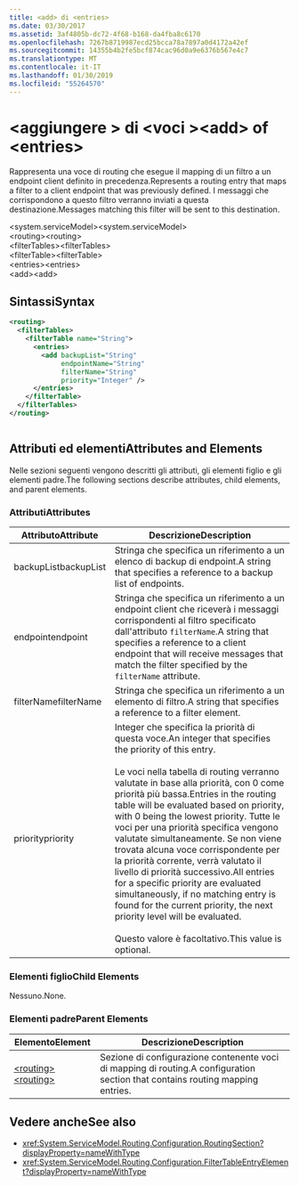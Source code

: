 ```yaml
---
title: <add> di <entries>
ms.date: 03/30/2017
ms.assetid: 3af4805b-dc72-4f68-b168-da4fba8c6170
ms.openlocfilehash: 7267b8719987ecd25bcca78a7897a0d4172a42ef
ms.sourcegitcommit: 14355b4b2fe5bcf874cac96d0a9e6376b567e4c7
ms.translationtype: MT
ms.contentlocale: it-IT
ms.lasthandoff: 01/30/2019
ms.locfileid: "55264570"
---
```

# <a name="add-of-entries"></a><span data-ttu-id="6f3dc-102">\<aggiungere > di \<voci ></span><span class="sxs-lookup"><span data-stu-id="6f3dc-102">\<add> of \<entries></span></span>
<span data-ttu-id="6f3dc-103">Rappresenta una voce di routing che esegue il mapping di un filtro a un endpoint client definito in precedenza.</span><span class="sxs-lookup"><span data-stu-id="6f3dc-103">Represents a routing entry that maps a filter to a client endpoint that was previously defined.</span></span> <span data-ttu-id="6f3dc-104">I messaggi che corrispondono a questo filtro verranno inviati a questa destinazione.</span><span class="sxs-lookup"><span data-stu-id="6f3dc-104">Messages matching this filter will be sent to this destination.</span></span>  
  
 <span data-ttu-id="6f3dc-105">\<system.serviceModel></span><span class="sxs-lookup"><span data-stu-id="6f3dc-105">\<system.serviceModel></span></span>  
<span data-ttu-id="6f3dc-106">\<routing></span><span class="sxs-lookup"><span data-stu-id="6f3dc-106">\<routing></span></span>  
<span data-ttu-id="6f3dc-107">\<filterTables></span><span class="sxs-lookup"><span data-stu-id="6f3dc-107">\<filterTables></span></span>  
<span data-ttu-id="6f3dc-108">\<filterTable></span><span class="sxs-lookup"><span data-stu-id="6f3dc-108">\<filterTable></span></span>  
<span data-ttu-id="6f3dc-109">\<entries></span><span class="sxs-lookup"><span data-stu-id="6f3dc-109">\<entries></span></span>  
<span data-ttu-id="6f3dc-110">\<add></span><span class="sxs-lookup"><span data-stu-id="6f3dc-110">\<add></span></span>  
  
## <a name="syntax"></a><span data-ttu-id="6f3dc-111">Sintassi</span><span class="sxs-lookup"><span data-stu-id="6f3dc-111">Syntax</span></span>  
  
```xml  
<routing>
  <filterTables>
    <filterTable name="String">
      <entries>
        <add backupList="String"
             endpointName="String"
             filterName="String"
             priority="Integer" />
      </entries>
    </filterTable>
  </filterTables>
</routing>
```  
  
```csharp  
```  
  
## <a name="attributes-and-elements"></a><span data-ttu-id="6f3dc-112">Attributi ed elementi</span><span class="sxs-lookup"><span data-stu-id="6f3dc-112">Attributes and Elements</span></span>  
 <span data-ttu-id="6f3dc-113">Nelle sezioni seguenti vengono descritti gli attributi, gli elementi figlio e gli elementi padre.</span><span class="sxs-lookup"><span data-stu-id="6f3dc-113">The following sections describe attributes, child elements, and parent elements.</span></span>  
  
### <a name="attributes"></a><span data-ttu-id="6f3dc-114">Attributi</span><span class="sxs-lookup"><span data-stu-id="6f3dc-114">Attributes</span></span>  
  
|<span data-ttu-id="6f3dc-115">Attributo</span><span class="sxs-lookup"><span data-stu-id="6f3dc-115">Attribute</span></span>|<span data-ttu-id="6f3dc-116">Descrizione</span><span class="sxs-lookup"><span data-stu-id="6f3dc-116">Description</span></span>|  
|---------------|-----------------|  
|<span data-ttu-id="6f3dc-117">backupList</span><span class="sxs-lookup"><span data-stu-id="6f3dc-117">backupList</span></span>|<span data-ttu-id="6f3dc-118">Stringa che specifica un riferimento a un elenco di backup di endpoint.</span><span class="sxs-lookup"><span data-stu-id="6f3dc-118">A string that specifies a reference to a backup list of endpoints.</span></span>|  
|<span data-ttu-id="6f3dc-119">endpoint</span><span class="sxs-lookup"><span data-stu-id="6f3dc-119">endpoint</span></span>|<span data-ttu-id="6f3dc-120">Stringa che specifica un riferimento a un endpoint client che riceverà i messaggi corrispondenti al filtro specificato dall'attributo `filterName`.</span><span class="sxs-lookup"><span data-stu-id="6f3dc-120">A string that specifies a reference to a client endpoint that will receive messages that match the filter specified by the `filterName` attribute.</span></span>|  
|<span data-ttu-id="6f3dc-121">filterName</span><span class="sxs-lookup"><span data-stu-id="6f3dc-121">filterName</span></span>|<span data-ttu-id="6f3dc-122">Stringa che specifica un riferimento a un elemento di filtro.</span><span class="sxs-lookup"><span data-stu-id="6f3dc-122">A string that specifies a reference to a filter element.</span></span>|  
|<span data-ttu-id="6f3dc-123">priority</span><span class="sxs-lookup"><span data-stu-id="6f3dc-123">priority</span></span>|<span data-ttu-id="6f3dc-124">Integer che specifica la priorità di questa voce.</span><span class="sxs-lookup"><span data-stu-id="6f3dc-124">An integer that specifies the priority of this entry.</span></span><br /><br /> <span data-ttu-id="6f3dc-125">Le voci nella tabella di routing verranno valutate in base alla priorità, con 0 come priorità più bassa.</span><span class="sxs-lookup"><span data-stu-id="6f3dc-125">Entries in the routing table will be evaluated based on priority, with 0 being the lowest priority.</span></span> <span data-ttu-id="6f3dc-126">Tutte le voci per una priorità specifica vengono valutate simultaneamente. Se non viene trovata alcuna voce corrispondente per la priorità corrente, verrà valutato il livello di priorità successivo.</span><span class="sxs-lookup"><span data-stu-id="6f3dc-126">All entries for a specific priority are evaluated simultaneously, if no matching entry is found for the current priority, the next priority level will be evaluated.</span></span><br /><br /> <span data-ttu-id="6f3dc-127">Questo valore è facoltativo.</span><span class="sxs-lookup"><span data-stu-id="6f3dc-127">This value is optional.</span></span>|  
  
### <a name="child-elements"></a><span data-ttu-id="6f3dc-128">Elementi figlio</span><span class="sxs-lookup"><span data-stu-id="6f3dc-128">Child Elements</span></span>  
 <span data-ttu-id="6f3dc-129">Nessuno.</span><span class="sxs-lookup"><span data-stu-id="6f3dc-129">None.</span></span>  
  
### <a name="parent-elements"></a><span data-ttu-id="6f3dc-130">Elementi padre</span><span class="sxs-lookup"><span data-stu-id="6f3dc-130">Parent Elements</span></span>  
  
|<span data-ttu-id="6f3dc-131">Elemento</span><span class="sxs-lookup"><span data-stu-id="6f3dc-131">Element</span></span>|<span data-ttu-id="6f3dc-132">Descrizione</span><span class="sxs-lookup"><span data-stu-id="6f3dc-132">Description</span></span>|  
|-------------|-----------------|  
|[<span data-ttu-id="6f3dc-133">\<routing></span><span class="sxs-lookup"><span data-stu-id="6f3dc-133">\<routing></span></span>](../../../../../docs/framework/configure-apps/file-schema/wcf/routing.md)|<span data-ttu-id="6f3dc-134">Sezione di configurazione contenente voci di mapping di routing.</span><span class="sxs-lookup"><span data-stu-id="6f3dc-134">A configuration section that contains routing mapping entries.</span></span>|  
  
## <a name="see-also"></a><span data-ttu-id="6f3dc-135">Vedere anche</span><span class="sxs-lookup"><span data-stu-id="6f3dc-135">See also</span></span>
- <xref:System.ServiceModel.Routing.Configuration.RoutingSection?displayProperty=nameWithType>
- <xref:System.ServiceModel.Routing.Configuration.FilterTableEntryElement?displayProperty=nameWithType>
